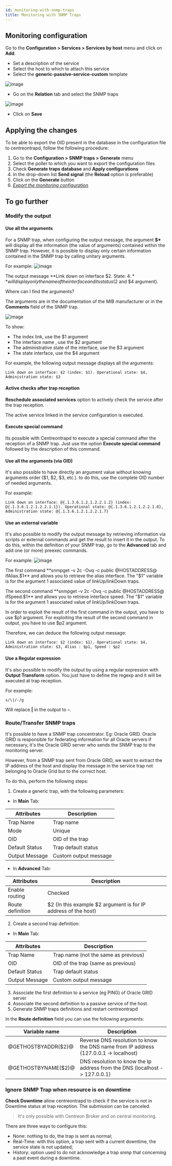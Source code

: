 ```yaml
---
id: monitoring-with-snmp-traps
title: Monitoring with SNMP Traps
---
```


## Monitoring configuration

Go to the **Configuration > Services > Services by host** menu and click on **Add**.

* Set a description of the service
* Select the host to which to attach this service
* Select the **generic-passive-service-custom** template

![image](../../assets/configuration/06createpassiveservice.png)

* Go on the **Relation** tab and select the SNMP traps

![image](../../assets/configuration/06servicetrapsrelation.png)

* Click on **Save**

## Applying the changes

To be able to export the OID present in the database in the configuration file to centreontrapd, follow the following procedure:

1. Go to the **Configuration > SNMP traps > Generate** menu
2. Select the poller to which you want to export the configuration files
3. Check **Generate traps database** and **Apply configurations**
4. In the drop-down list **Send signal** (the **Reload** option is preferable)
5. Click on the **Generate** button
6. *[Export the monitoring configuration](../monitoring-servers/deploying-a-configuration.html)*

## To go further

### Modify the output

#### Use all the arguments

For a SNMP trap, when configuring the output message, the argument **$\*** will display all the information (the value of
arguments) contained within the SNMP trap. However, it is possible to display only certain information contained in the
SNMP trap by calling unitary arguments.

For example:
![image](../../assets/configuration/06servicetrapsrelation.png)

The output message **Link down on interface $2. State: $4.** will display only the name of the interface and its status
($2 and $4 argument).

Where can I find the arguments?

The arguments are in the documentation of the MIB manufacturer or in the **Comments** field of the SNMP trap.

![image](../../assets/configuration/klinkcomment.png)

To show:

* The index link, use the $1 argument
* The interface name , use the $2 argument
* The administrative state of the interface, use the $3 argument
* The state interface, use the $4 argument

For example, the following output message displays all the arguments:

``` shell
Link down on interface: $2 (index: $1). Operational state: $4, Administration state: $3
```

#### Active checks after trap reception

**Reschedule associated services** option to actively check the service after the trap reception.

The active service linked in the service configuration is executed.

#### Execute special command

Its possible with Centreontrapd to execute a special command after the reception of a SNMP trap. Just use the option
**Execute special command** followed by the description of this command.

#### Use all the arguments (via OID)

It's also possible to have directly an argument value without knowing arguments order ($1, $2, $3, etc.). to do this,
use the complete OID number of needed arguments.

For example:

``` shell
Link down on interface: @{.1.3.6.1.2.1.2.2.1.2} (index: @{.1.3.6.1.2.1.2.2.1.1}). Operational state: @{.1.3.6.1.2.1.2.2.1.8}, Administration state: @{.1.3.6.1.2.1.2.2.1.7}
```

#### Use an external variable

It's also possible to modify the output message by retrieving information via scripts or external commands and get the
result to insert it in the output.
To do this, within the definition of your SNMP trap, go to the **Advanced** tab and add one (or more) preexec commands.

For example:
![image](../../assets/configuration/kpreexec.png)

The first command **snmpget -v 2c -Ovq -c public @HOSTADDRESS@ ifAlias.$1** and allows you to retrieve the alias
interface. The "$1" variable is for the argument 1 associated value of linkUp/linkDown traps.

The second command **snmpget -v 2c -Ovq -c public @HOSTADDRESS@ ifSpeed.$1** and allows you to retrieve interface speed.
The "$1" variable is for the argument 1 associated value of linkUp/linkDown traps.

In order to exploit the result of the first command in the output, you have to use $p1 argument. For exploiting the
result of the second command in output, you have to use $p2 argument.

Therefore, we can deduce the following output message:

``` shell
Link down on interface: $2 (index: $1). Operational state: $4, Administration state: $3, Alias : $p1, Speed : $p2
```

#### Use a Regular expression

It's also possible to modify the output by using a regular expression with **Output Transform** option. You just have
to define the regexp and it will be executed at trap reception.

For example:

``` shell
s/\|/-/g
```

Will replace **|** in the output to **-**.

### Route/Transfer SNMP traps

It's possible to have a SNMP trap concentrator. Eg: Oracle GRID.
Oracle GRID is responsible for federating information for all Oracle servers if necessary, it's the Oracle GRID server who sends the SNMP trap to the monitoring server.

However, from a SNMP trap sent from Oracle GRID, we want to extract the IP address of the host and display the message in the service trap not belonging to Oracle Grid but to the correct host.

To do this, perform the following steps:

1. Create a generic trap, with the following parameters:

* In **Main** Tab:

| Attributes     | Description           |
| -------------- | --------------------- |
| Trap Name      | Trap name             |
| Mode           | Unique                |
| OID            | OID of the trap       |
| Default Status | Trap default status   |
| Output Message | Custom output message |

* In **Advanced** Tab:

| Attributes       | Description                                                    |
| ---------------- | -------------------------------------------------------------- |
| Enable routing   | Checked                                                        |
| Route definition | $2 (In this example $2 argument is for IP address of the host) |

2. Create a second trap definition:

* In **Main** Tab:

| Attributes     | Description                          |
| -------------- | ------------------------------------ |
| Trap Name      | Trap name (not the same as previous) |
| OID            | OID of the trap (same as previous)   |
| Default Status | Trap default status                  |
| Output Message | Custom output message                |

3. Associate the first definition to a service (eg PING) of Oracle GRID server
4. Associate the second definition to a passive service of the host.
5. Generate SNMP traps definitions and restart centreontrapd

In the **Route definition** field you can use the following arguments:

| Variable name       | Description                                                                           |
| ------------------- | ------------------------------------------------------------------------------------- |
| @GETHOSTBYADDR($2)@ | Reverse DNS resolution to know the DNS name from IP address (127.0.0.1 -\> localhost) |
| @GETHOSTBYNAME($2)@ | DNS resolution to know the Ip address from the DNS (localhost -\> 127.0.0.1)          |

### Ignore SNMP Trap when resource is on downtime

**Check Downtime** allow centreontrapd to check if the service is not in Downtime status at trap reception. The
submission can be canceled.

> It's only possible with Centreon Broker and on central monitoring.

There are three ways to configure this:

* None: nothing to do, the trap is sent as normal;
* Real-Time: with this option, a trap sent with a current downtime, the service state is not updated;
* History: option used to do not acknowledge a trap snmp that concerning a past event during a downtime.
